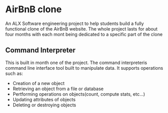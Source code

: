 # AirBnB clone
An ALX Software engineering project to help students build a fully functional clone of the AirBnB
website. The whole project lasts for about four months with each mont being dedicated to a specific part of the clone

## Command Interpreter
This is built in month one of the project.
The command interpreteris  command line interface tool built to manipulate data. It supports operations such as:
* Creation of a new object
* Retrieving an object from a file or database
* Pertforming operations on objects(count, compute stats, etc…)
* Updating attributes of objects
* Deleting or destroying objects
